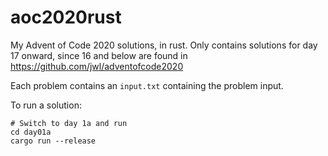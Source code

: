 # aoc2020rust

My Advent of Code 2020 solutions, in rust. Only contains solutions for day 17 onward, since 16 and below are found in https://github.com/jwl/adventofcode2020

Each problem contains an `input.txt` containing the problem input.

To run a solution:
```
# Switch to day 1a and run
cd day01a
cargo run --release
```
